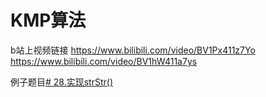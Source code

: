 # KMP算法

b站上视频链接
https://www.bilibili.com/video/BV1Px411z7Yo
https://www.bilibili.com/video/BV1hW411a7ys


例子题目[# 28.实现strStr()](https://leetcode-cn.com/problems/implement-strstr/)
